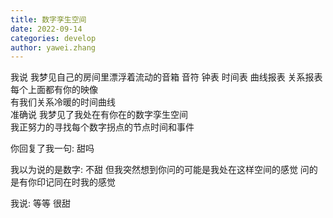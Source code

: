 ```yaml
---
title: 数字孪生空间
date: 2022-09-14
categories: develop 
author: yawei.zhang 
---
```


我说 
我梦见自己的房间里漂浮着流动的音箱 音符 钟表 时间表 曲线报表 关系报表  
每个上面都有你的映像  
有我们关系冷暖的时间曲线  
准确说 我梦见了我处在有你在的数字孪生空间  
我正努力的寻找每个数字拐点的节点时间和事件     

你回复了我一句: 甜吗 

我以为说的是数字: 不甜 
但我突然想到你问的可能是我处在这样空间的感觉 问的是有你印记同在时我的感觉  

我说: 等等 很甜  
